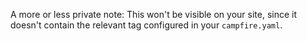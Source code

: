 A more or less private note: This won't be visible on your site, since it doesn't contain the relevant tag configured in your `campfire.yaml`.
